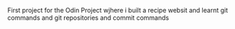 First project for the  Odin Project wjhere i built a recipe websit and learnt git commands and git repositories and commit commands
